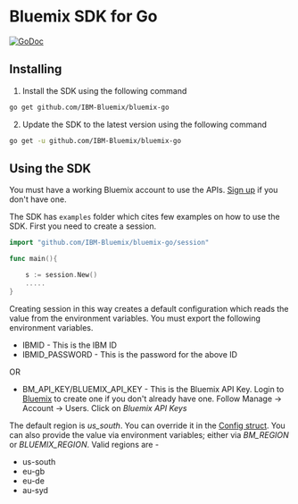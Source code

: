 # Bluemix SDK for Go

[![GoDoc](https://godoc.org/github.com/IBM-Bluemix/bluemix-go?status.svg)](https://godoc.org/github.com/IBM-Bluemix/bluemix-go)

## Installing

1. Install the SDK using the following command

```bash
go get github.com/IBM-Bluemix/bluemix-go
```

2. Update the SDK to the latest version using the following command

```bash
go get -u github.com/IBM-Bluemix/bluemix-go
```


## Using the SDK

You must have a working Bluemix account to use the APIs. [Sign up][bluemix_signup] if you don't have one.

The SDK has ```examples``` folder which cites few examples on how to use the SDK.
First you need to create a session.

```go
import "github.com/IBM-Bluemix/bluemix-go/session"

func main(){

    s := session.New()
    .....
}
```

Creating session in this way creates a default configuration which reads the value from the environment variables.
You must export the following environment variables.
* IBMID - This is the IBM ID
* IBMID_PASSWORD - This is the password for the above ID

OR

* BM_API_KEY/BLUEMIX_API_KEY - This is the Bluemix API Key. Login to [Bluemix][bluemix_login] to create one if you don't already have one. Follow Manage -> Account -> Users. Click on _Bluemix API Keys_

The default region is _us_south_. You can override it in the [Config struct][bluemix_go_config]. You can also provide the value via environment variables; either via _BM_REGION_ or _BLUEMIX_REGION_. Valid regions are -
* us-south
* eu-gb
* eu-de
* au-syd

[bluemix_signup]: https://console.ng.bluemix.net/registration/?target=%2Fdashboard%2Fapps
[bluemix_login]: https://console.ng.bluemix.net
[bluemix_go_config]: https://godoc.org/github.com/IBM-Bluemix/bluemix-go#Config
